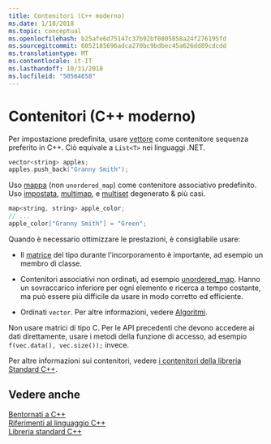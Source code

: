 ```yaml
---
title: Contenitori (C++ moderno)
ms.date: 1/18/2018
ms.topic: conceptual
ms.openlocfilehash: b25afe6d75147c37b92bf0805858a24f276195fd
ms.sourcegitcommit: 6052185696adca270bc9bdbec45a626dd89cdcdd
ms.translationtype: MT
ms.contentlocale: it-IT
ms.lasthandoff: 10/31/2018
ms.locfileid: "50564658"
---
```

# <a name="containers-modern-c"></a>Contenitori (C++ moderno)

Per impostazione predefinita, usare [vettore](../standard-library/vector-class.md) come contenitore sequenza preferito in C++. Ciò equivale a `List<T>` nei linguaggi .NET.

```cpp
vector<string> apples;
apples.push_back("Granny Smith");
```

Uso [mappa](../standard-library/map-class.md) (non `unordered_map`) come contenitore associativo predefinito. Uso [impostata](../standard-library/set-class.md), [multimap](../standard-library/multimap-class.md), e [multiset](../standard-library/multiset-class.md) degenerato & più casi.

```cpp
map<string, string> apple_color;
// ...
apple_color["Granny Smith"] = "Green";
```

Quando è necessario ottimizzare le prestazioni, è consigliabile usare:

- Il [matrice](../standard-library/array-class-stl.md) del tipo durante l'incorporamento è importante, ad esempio un membro di classe.

- Contenitori associativi non ordinati, ad esempio [unordered_map](../standard-library/unordered-map-class.md). Hanno un sovraccarico inferiore per ogni elemento e ricerca a tempo costante, ma può essere più difficile da usare in modo corretto ed efficiente.

- Ordinati `vector`. Per altre informazioni, vedere [Algoritmi](../cpp/algorithms-modern-cpp.md).

Non usare matrici di tipo C. Per le API precedenti che devono accedere ai dati direttamente, usare i metodi della funzione di accesso, ad esempio `f(vec.data(), vec.size());` invece.

Per altre informazioni sui contenitori, vedere [i contenitori della libreria Standard C++](../standard-library/stl-containers.md).

## <a name="see-also"></a>Vedere anche

[Bentornati a C++](../cpp/welcome-back-to-cpp-modern-cpp.md)<br/>
[Riferimenti al linguaggio C++](../cpp/cpp-language-reference.md)<br/>
[Libreria standard C++](../standard-library/cpp-standard-library-reference.md)